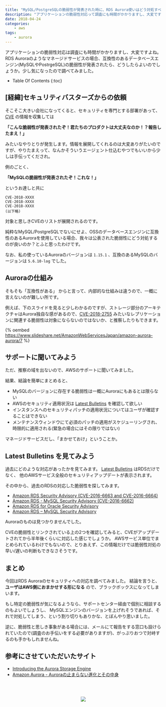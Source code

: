 ```yaml
---
title: "MySQL/PostgreSQLの脆弱性が発表された時に、RDS Aurora使いはどう対処すべきか"
description: "アプリケーションの脆弱性対応って調査にも時間がかかりますし、大変ですよね。RDS Auroraのようなマネージドサービスの場合、互換性のあるデータベースエンジン(MySQLやPostrgeSQL)の脆弱性が発表されたら、どうしたらよいのでしょうか。少し気になったので調べてみました。"
date: 2018-04-24
categories:
    - aws
tags: 
    - aurora
---
```


アプリケーションの脆弱性対応は調査にも時間がかかりますし、大変ですよね。RDS Auroraのようなマネージドサービスの場合、互換性のあるデータベースエンジン(MySQLやPostrgeSQL)の脆弱性が発表されたら、どうしたらよいのでしょうか。少し気になったので調べてみました。

* Table Of Contents
{:toc}

## [経緯]セキュリティバスターズからの依頼
そこそこ大きい会社になってくると、セキュリティを専門とする部署があって、
[CVE](http://cve.mitre.org/) の情報を収集しては 

**「こんな脆弱性が発表されたぞ！君たちのプロダクトは大丈夫なのか！？報告したまえ！」**

みたいなやりとりが発生します。情報を展開してくれるのは大変ありがたいのですが、やりたまえって、なんかそういうエージェント仕込むやつでもいいから少しは手伝ってくだされ。

例のごとく、

**「MySQLの脆弱性が発表されたぞ！これな！」** 

というお達しと共に

```
CVE-2018-XXXX
CVE-2018-XXXX
CVE-2018-XXXX
(以下略)
```

対象と思しきCVEのリストが展開されるのです。

純粋なMySQL/PostgreSQLでないにせよ、OSSのデータベースエンジンに互換性のあるAuroraを使用している場合、我々は公表された脆弱性にどう対処するのが良いのか？とふと思ったわけです。

なお、私の使っているAuroraのバージョンは `1.15.1` 、互換のあるMySQLのバージョンは `5.6.10-log` でした。

## Auroraの仕組み

そもそも「互換性がある」 からと言って、内部的な仕組みは違うので、一概に言えないのが難しい所です。

例えば、下のスライドを見ると少しわかるのですが、ストレージ部分のアーキテクチャはAurora独自な感があるので、[CVE-2018-2755](http://cve.mitre.org/cgi-bin/cvename.cgi?name=CVE-2018-2755) みたいなレプリケーションに関連する脆弱性は対象にならないのではないか、と推察したりもできます。

{% oembed https://www.slideshare.net/AmazonWebServicesJapan/amazon-aurora-aurora/7 %}

## サポートに聞いてみよう

ただ、推察の域を出ないので、AWSのサポートに聞いてみました。

結果、結論を簡単にまとめると、

* MySQLのバージョンに存在する脆弱性は一概にAuroraにもあるとは限らない
* AWSのセキュリティ適用状況は [Latest Bulletins](https://aws.amazon.com/security/security-bulletins/) を確認して欲しい
* インスタンスへのセキュリティパッチの適用状況についてはユーザが確認することはできない
* メンテナンスウィンドウにて必須のパッチの適用がスケジューリングされ、時限的に適用される(緊急の場合にはその限りではない)

マネージドサービスだし、「まかせておけ」ということか。

## Latest Bulletins を見てみよう

過去にどのような対応があったかを見てみます。
[Latest Bulletins](https://aws.amazon.com/security/security-bulletins/) はRDSだけでなく、
他のAWSサービス全般のセキュリティアップデートが表示されます。

その中から、過去のRDSの対応した脆弱性を探してみます。

* [Amazon RDS Security Advisory (CVE-2016-6663 and CVE-2016-6664)](https://aws.amazon.com/security/security-bulletins/amazon-rds-security-advisory-cve-2016-6663-cve-2016-6664/)
* [Amazon RDS - MySQL Security Advisory (CVE-2016-6662)](https://aws.amazon.com/security/security-bulletins/amazon-rds-mysql-security-advisory-cve-2016-6662/)
* [Amazon RDS for Oracle Security Advisory](https://aws.amazon.com/security/security-bulletins/cve-2014-2478/)
* [Amazon RDS – MySQL Security Advisory](https://aws.amazon.com/security/security-bulletins/mysql-5-5-and-5-6-security-advisory/)

Auroraのものは見つかりませんでした。

CVEの脆弱性とリンクされている上の2つを確認してみると、CVEがアップデートされてから半年後くらいに対応した感じでしょうか。
AWSサービス単位でまとめられているわけでもないので、とりあえず、この情報だけでは脆弱性対処の早い/遅いの判断もできなさそうです。

## まとめ

今回はRDS Auroraのセキュリティへの対応を調べてみました。
結論を言うと、**ユーザはAWS側におまかせする形になる** ので、ブラックボックスになってしまいます。

もし特定の脆弱性が気になるようなら、サポートセンター経由で個別に相談するのもよいでしょうし、
MySQLエンジンのバージョンを上げれそうであれば、それで対処してしまう、という割り切りもありかな、とぼんやり思いました。

逆に、脆弱性と思しき事象がある場合には、メールにて報告をする窓口も設けられていたので(調査のお手伝いをする必要がありますが)、がっぷりおつで対峙するのも手かもしれませんね。

## 参考にさせていただいたサイト
* [Introducing the Aurora Storage Engine](https://aws.amazon.com/blogs/database/introducing-the-aurora-storage-engine/)
* [Amazon Aurora - Auroraの止まらない進化とその中身](https://www.slideshare.net/AmazonWebServicesJapan/amazon-aurora-aurora)

<br><br>
<div style="text-align: center">
<a target="_blank"  href="https://www.amazon.co.jp/gp/product/486594043X/ref=as_li_tl?ie=UTF8&camp=247&creative=1211&creativeASIN=486594043X&linkCode=as2&tag=soudegesu-22&linkId=aa4c69d72db754bc626b9aa59c0d415a"><img border="0" src="//ws-fe.amazon-adsystem.com/widgets/q?_encoding=UTF8&MarketPlace=JP&ASIN=486594043X&ServiceVersion=20070822&ID=AsinImage&WS=1&Format=_SL250_&tag=soudegesu-22" ></a><img src="//ir-jp.amazon-adsystem.com/e/ir?t=soudegesu-22&l=am2&o=9&a=486594043X" width="1" height="1" border="0" alt="" style="border:none !important; margin:0px !important;" />
</div>